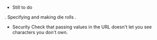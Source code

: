 * Still to do

. Specifying and making die rolls
. 

* Security
Check that passing values in the URL doesn't let you see characters you don't own.